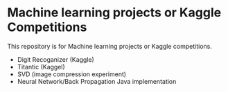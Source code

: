 # Machine learning projects or Kaggle Competitions
This repository is for Machine learning projects or Kaggle competitions.
* Digit Recoganizer (Kaggle)
* Titantic (Kaggel)
* SVD (image compression experiment)
* Neural Network/Back Propagation Java implementation
